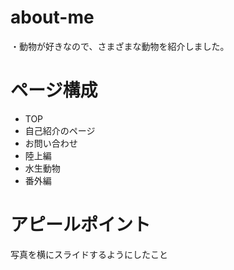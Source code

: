 # about-me
・動物が好きなので、さまざまな動物を紹介しました。

# ページ構成

- TOP
- 自己紹介のページ
- お問い合わせ
- 陸上編
- 水生動物
- 番外編

# アピールポイント
 写真を横にスライドするようにしたこと